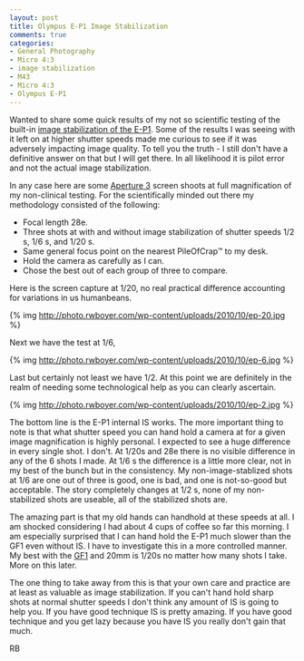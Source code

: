 ```yaml
---
layout: post
title: Olympus E-P1 Image Stabilization
comments: true
categories:
- General Photography
- Micro 4:3
- image stabilization
- M43
- Micro 4:3
- Olympus E-P1
---
```

Wanted to share some quick results of my not so scientific testing of the built-in <a href="http://www.amazon.com/gp/redirect.html?ie=UTF8&amp;location=http%3A%2F%2Fwww.amazon.com%2Fgp%2Foffer-listing%2FB002CGSYKS%3Fie%3DUTF8%26ref_%3Ddp_olp_new%26qid%3D1286031290%26sr%3D8-1%26condition%3Dnew&amp;tag=rbde-20&amp;linkCode=ur2&amp;camp=1789&amp;creative=390957">image stabilization of the E-P1</a>. Some of the results I was seeing with it left on at higher shutter speeds made me curious to see if it was adversely impacting image quality. To tell you the truth - I still don't have a definitive answer on that but I will get there. In all likelihood it is pilot error and not the actual image stabilization.

In any case here are some <a href="http://www.amazon.com/gp/redirect.html?ie=UTF8&amp;location=http%3A%2F%2Fwww.amazon.com%2Fgp%2Foffer-listing%2FB002I0JKSS%3Fie%3DUTF8%26ref_%3Dsr_1_1_olp%26s%3Delectronics%26qid%3D1286031490%26sr%3D1-1%26condition%3Dnew&amp;tag=rbde-20&amp;linkCode=ur2&amp;camp=1789&amp;creative=390957">Aperture 3</a> screen shoots at full magnification of my non-clinical testing. For the scientifically minded out there my methodology consisted of the following:
<ul>
	<li>Focal length 28e.</li>
	<li>Three shots at with and without image stabilization of shutter speeds 1/2 s, 1/6 s, and 1/20 s.</li>
	<li>Same general focus point on the nearest PileOfCrap™ to my desk.</li>
	<li>Hold the camera as carefully as I can.</li>
	<li>Chose the best out of each group of three to compare.</li>
</ul>
Here is the screen capture at 1/20, no real practical difference accounting for variations in us humanbeans.

{% img http://photo.rwboyer.com/wp-content/uploads/2010/10/ep-20.jpg %}

Next we have the test at 1/6,

{% img http://photo.rwboyer.com/wp-content/uploads/2010/10/ep-6.jpg %}

Last but certainly not least we have 1/2. At this point we are definitely in the realm of needing some technological help as you can clearly ascertain.

{% img http://photo.rwboyer.com/wp-content/uploads/2010/10/ep-2.jpg %}

The bottom line is the E-P1 internal IS works. The more important thing to note is that what shutter speed you can hand hold a camera at for a given image magnification is highly personal. I expected to see a huge difference in every single shot. I don't. At 1/20s and 28e there is no visible difference in any of the 6 shots I made. At 1/6 s the difference is a little more clear, not in my best of the bunch but in the consistency. My non-image-stablized shots at 1/6 are one out of three is good, one is bad, and one is not-so-good but acceptable. The story completely changes at 1/2 s, none of my non-stabilized shots are useable, all of the stabilized shots are.

The amazing part is that my old hands can handhold at these speeds at all. I am shocked considering I had about 4 cups of coffee so far this morning. I am especially surprised that I can hand hold the E-P1 much slower than the GF1 even without IS. I have to investigate this in a more controlled manner. My best with the <a href="http://www.amazon.com/gp/redirect.html?ie=UTF8&amp;location=http%3A%2F%2Fwww.amazon.com%2Fgp%2Foffer-listing%2FB002MUAEX4%3Fie%3DUTF8%26ref_%3Ddp_olp_new_map%26qid%3D1286031379%26sr%3D1-1%26condition%3Dnew&amp;tag=rbde-20&amp;linkCode=ur2&amp;camp=1789&amp;creative=390957">GF1</a> and 20mm is 1/20s no matter how many shots I take. More on this later.

The one thing to take away from this is that your own care and practice are at least as valuable as image stabilization. If you can't hand hold sharp shots at normal shutter speeds I don't think any amount of IS is going to help you. If you have good technique IS is pretty amazing. If you have good technique and you get lazy because you have IS you really don't gain that much.

RB